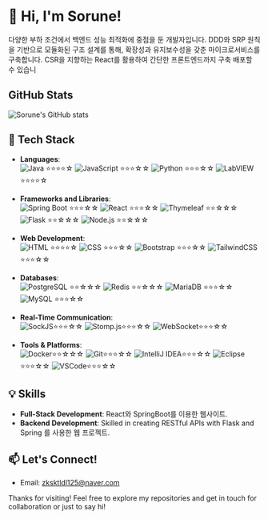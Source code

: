 # 👋 Hi, I'm Sorune!

다양한 부하 조건에서 백엔드 성능 최적화에 중점을 둔 개발자입니다.
DDD와 SRP 원칙을 기반으로 모듈화된 구조 설계를 통해, 확장성과 유지보수성을 갖춘 마이크로서비스를 구축합니다.
CSR을 지향하는 React를 활용하여 간단한 프론트엔드까지 구축 배포할 수 있습니

## GitHub Stats
![Sorune's GitHub stats](https://github-readme-stats.vercel.app/api?username=Sorune&show_icons=true&theme=cobalt)

## 🚀 Tech Stack

- **Languages**:  
  ![Java](https://img.shields.io/badge/Java-007396?style=flat-square&logo=java&logoColor=white) ⭐⭐⭐⭐☆
  ![JavaScript](https://img.shields.io/badge/JavaScript-F7DF1E?style=flat-square&logo=javascript&logoColor=black) ⭐⭐⭐☆☆
  ![Python](https://img.shields.io/badge/Python-3776AB?style=flat-square&logo=python&logoColor=white) ⭐⭐⭐☆☆
  ![LabVIEW](https://img.shields.io/badge/LabVIEW-F79C42?style=flat-square&logo=national-instruments&logoColor=black) ⭐⭐⭐⭐☆

- **Frameworks and Libraries**:  
  ![Spring Boot](https://img.shields.io/badge/Spring_Boot-6DB33F?style=flat-square&logo=spring-boot&logoColor=white) ⭐⭐⭐☆☆
  ![React](https://img.shields.io/badge/React-61DAFB?style=flat-square&logo=react&logoColor=black) ⭐⭐⭐☆☆
  ![Thymeleaf](https://img.shields.io/badge/Thymeleaf-005F0F?style=flat-square&logo=thymeleaf&logoColor=white) ⭐⭐☆☆☆
  ![Flask](https://img.shields.io/badge/Flask-000000?style=flat-square&logo=flask&logoColor=white) ⭐⭐☆☆☆
  ![Node.js](https://img.shields.io/badge/Node.js-339933?style=flat-square&logo=node-dot-js&logoColor=white)  ⭐⭐☆☆☆
  
- **Web Development**:  
  ![HTML](https://img.shields.io/badge/HTML5-E34F26?style=flat-square&logo=html5&logoColor=white) ⭐⭐⭐⭐☆
  ![CSS](https://img.shields.io/badge/CSS3-1572B6?style=flat-square&logo=css3&logoColor=white) ⭐⭐⭐☆☆
  ![Bootstrap](https://img.shields.io/badge/Bootstrap-7952B3?style=flat-square&logo=bootstrap&logoColor=white) ⭐⭐⭐☆☆
  ![TailwindCSS](https://img.shields.io/badge/TailwindCSS-38B2AC?style=flat-square&logo=tailwind-css&logoColor=white) ⭐⭐⭐☆☆

- **Databases**:  
  ![PostgreSQL](https://img.shields.io/badge/PostgreSQL-336791?style=flat-square&logo=postgresql&logoColor=white) ⭐⭐☆☆☆
  ![Redis](https://img.shields.io/badge/Redis-DC382D?style=flat-square&logo=redis&logoColor=white) ⭐⭐☆☆☆
  ![MariaDB](https://img.shields.io/badge/MariaDB-003545?style=flat-square&logo=mariadb&logoColor=white) ⭐⭐⭐☆☆
  ![MySQL](https://img.shields.io/badge/MySQL-4479A1?style=flat-square&logo=mysql&logoColor=white) ⭐⭐⭐☆☆
  
- **Real-Time Communication**:  
  ![SockJS](https://img.shields.io/badge/SockJS-010101?style=flat-square&logo=sockjs&logoColor=white)⭐⭐⭐☆☆
  ![Stomp.js](https://img.shields.io/badge/StompJS-010101?style=flat-square&logo=stompjs&logoColor=white)⭐⭐⭐☆☆
  ![WebSocket](https://img.shields.io/badge/WebSocket-010101?style=flat-square&logo=websocket&logoColor=white)⭐⭐⭐☆☆

- **Tools & Platforms**:  
  ![Docker](https://img.shields.io/badge/Docker-2496ED?style=flat-square&logo=docker&logoColor=white)⭐⭐☆☆☆
  ![Git](https://img.shields.io/badge/Git-F05032?style=flat-square&logo=git&logoColor=white)⭐⭐⭐☆☆
  ![IntelliJ IDEA](https://img.shields.io/badge/IntelliJ-000000?style=flat-square&logo=intellij-idea&logoColor=white)⭐⭐⭐☆☆
  ![Eclipse](https://img.shields.io/badge/Eclipse-2C2255?style=flat-square&logo=eclipse&logoColor=white)⭐⭐⭐☆☆
  ![VSCode](https://img.shields.io/badge/VSCode-007ACC?style=flat-square&logo=visual-studio-code&logoColor=white)⭐⭐⭐☆☆


## 💡 Skills

- **Full-Stack Development**: React와 SpringBoot를 이용한 웹사이트.
- **Backend Development**: Skilled in creating RESTful APIs with Flask and Spring 를 사용한 웹 프로젝트.

## 📫 Let's Connect!

- Email: zksktldl125@naver.com

Thanks for visiting! Feel free to explore my repositories and get in touch for collaboration or just to say hi!

<!--
**Sorune/Sorune** is a ✨ _special_ ✨ repository because its `README.md` (this file) appears on your GitHub profile.

Here are some ideas to get you started:

- 🔭 I’m currently working on ...
- 🌱 I’m currently learning ...
- 👯 I’m looking to collaborate on ...
- 🤔 I’m looking for help with ...
- 💬 Ask me about ...
- 📫 How to reach me: ...
- 😄 Pronouns: ...
- ⚡ Fun fact: ...
-->
